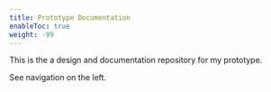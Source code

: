 ```yaml
---
title: Prototype Documentation
enableToc: true
weight: -99
---
```


This is the a design and documentation repository for my prototype.

See navigation on the left.

